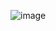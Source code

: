 ![image](https://user-images.githubusercontent.com/89059971/136587559-7998a7fa-6e66-4994-94ae-e8d6e8e951b9.png)
